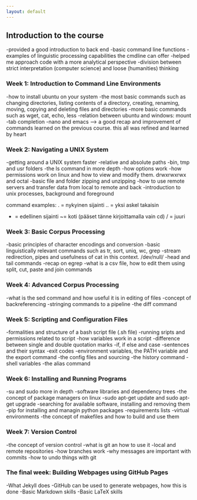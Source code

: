 ```yaml
---
layout: default
---
```


## Introduction to the course

-provided a good introduction to back end
-basic command line functions
-examples of linguistic processing capabilities the cmdline can offer
-helped me approach code with a more analytical perspective
-division between strict interpretation (computer science) and loose (humanities) thinking

### Week 1: Introduction to Command Line Environments

-how to install ubuntu on your system
-the most basic commands such as changing directories, listing contents of a directory, creating, renaming, moving, copying and deleting files and directories
-more basic commands such as wget, cat, echo, less
-relation between ubuntu and windows: mount
-tab completion
-nano and emacs
--> a good recap and improvement of commands learned on the previous course. this all was refined and learned by heart

### Week 2: Navigating a UNIX System

-getting around a UNIX system faster
-relative and absolute paths
-bin, tmp and usr folders
-the ls command in more depth
-how options work
-how permissions work on linux and how to view and modify them. drwxrwxrwx and octal
-basic file and folder zipping and unzipping
-how to use remote servers and transfer data from local to remote and back
-introduction to unix processes, background and foreground

command examples:
. = nykyinen sijainti
.. = yksi askel takaisin
- = edellinen sijainti
~= koti (pääset tänne kirjoittamalla vain cd)
/ = juuri

### Week 3: Basic Corpus Processing

-basic principles of character encodings and conversion
-basic linguistically relevant commands such as tr, sort, uniq, wc, grep
-stream redirection, pipes and usefulness of cat in this context. /dev/null/
-head and tail commands
-recap on egrep
-what is a csv file, how to edit them using split, cut, paste and join commands

### Week 4: Advanced Corpus Processing

-what is the sed command and how useful it is in editing of files
-concept of backreferencing
-stringing commands to a pipeline
-the diff command

### Week 5: Scripting and Configuration Files

-formalities and structure of a bash script file (.sh file)
-running sripts and permissions related to script
-how variables work in a script
-difference between single and double quotation marks
-if, if else and case -sentences and their syntax
-exit codes
-environment variables, the PATH variable and the export command
-the config files and sourcing
-the history command
-shell variables
-the alias command

### Week 6: Installing and Running Programs

-su and sudo more in depth
-software libraries and dependency trees
-the concept of package managers on linux
-sudo apt-get update and sudo apt-get upgrade
-searching for available software, installing and removing them
-pip for installing and managin python packages
-requirements lists
-virtual environments
-the concept of makefiles and how to build and use them

### Week 7: Version Control

-the concept of version control
-what is git an how to use it
-local and remote repositories
-how branches work
-why messages are important with commits
-how to undo things with git

### The final week: Building Webpages using GitHub Pages

-What Jekyll does
-GitHub can be used to generate webpages, how this is done
-Basic Markdown skills
-Basic LaTeX skills
